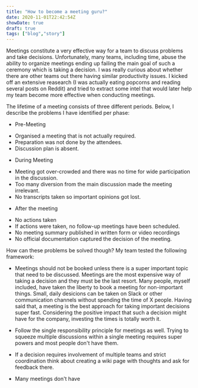 ```yaml
---
title: "How to become a meeting guru?"
date: 2020-11-01T22:42:54Z
showDate: true
draft: true
tags: ["blog","story"]
---
```


Meetings constitute a very effective way for a team to discuss problems and take decisions.
Unfortunately, many teams, including time, abuse the ability to organize meetings ending up failing the main goal of such a ceremony which is taking a decision.
I was really curious about whether there are other teams out there having similar productivity issues. I kicked off an extensive reasearch (I was actually eating popcorns and reading several posts on Reddit) and tried to extract some intel 
that would later help my team become more effective when conducting meetings. 

The lifetime of a meeting consists of three different periods. Below, I describe the problems I have identified per phase:

* Pre-Meeting
- Organised a meeting that is not actually required.
- Preparation was not done by the attendees.
- Discussion plan is absent.

* During Meeting
- Meeting got over-crowded and there was no time for wide participation in the discussion.
- Too many diversion from the main discussion made the meeting irrelevant.
- No transcripts taken so important opinions got lost.

* After the meeting
- No actions taken
- If actions were taken, no follow-up meetings have been scheduled.
- No meeting summary published in written form or video recordings
- No official documentation captured the decision of the meeting.

How can these problems be solved though? My team tested the following framework:

- Meetings should not be booked unless there is a super important topic that need to be discussed.
Meetings are the most expensive way of taking a decision and they must be the last resort. Many people, myself included, have taken the liberty to book a meeting for non-important things. Small, daily desicions can be taken on Slack or other communication channels without spending the time of X people. Having said that, a meeting is the best approach for taking important decisions super fast. Considering the positive impact that such a decision might have for the company, investing the times is totally worth it.

- Follow the single responsibility principle for meetings as well. 
Trying to squeeze multiple discussions within a single meeting requires super powers and most people don't have them. 

- If a decision requires involvement of multiple teams and strict coordination think about creating a wiki page with thoughts and ask for feedback there. 


- Many meetings don't have 
	